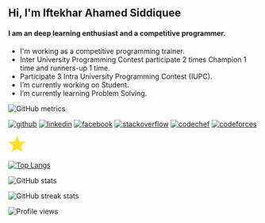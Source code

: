 ## Hi, I'm Iftekhar Ahamed Siddiquee
#### I am an deep learning enthusiast and a competitive programmer.
* I'm working as a competitive programming trainer.
* Inter University Programming Contest participate 2 times Champion 1 time and runners-up 1 time.
* Participate 3 Intra University Programming Contest (IUPC).
* I’m currently working on Student. 
* I’m currently learning Problem Solving.

![GitHub metrics](https://metrics.lecoq.io/Iftekhar-Ahamed)  


[<img src='https://cdn.jsdelivr.net/npm/simple-icons@3.0.1/icons/github.svg' alt='github' height='40'>](https://github.com/Iftekhar-Ahamed)  [<img src='https://cdn.jsdelivr.net/npm/simple-icons@3.0.1/icons/linkedin.svg' alt='linkedin' height='40'>](https://www.linkedin.com/in/https://www.linkedin.com/in/iftekhar-ahamed-siddiquee-ab9992205//)  [<img src='https://cdn.jsdelivr.net/npm/simple-icons@3.0.1/icons/facebook.svg' alt='facebook' height='40'>](https://www.facebook.com/https://www.facebook.com/iftekharahamedsiddiquee)  [<img src='https://cdn.jsdelivr.net/npm/simple-icons@3.0.1/icons/stackoverflow.svg' alt='stackoverflow' height='40'>](https://stackoverflow.com/users/https://stackoverflow.com/users/19762945/iftekhar-ahamed-siddiquee)  [<img src='https://cdn.jsdelivr.net/npm/simple-icons@3.0.1/icons/codechef.svg' alt='codechef' height='40'>](https://www.codechef.com/users/iftekhar_ahame)  [<img src='https://cdn.jsdelivr.net/npm/simple-icons@3.0.1/icons/codeforces.svg' alt='codeforces' height='40'>](https://codeforces.com/profile/GUSSURI)  

<a href='https://stars.github.com/'><img src='https://raw.githubusercontent.com/acervenky/animated-github-badges/master/assets/starbadge.gif' width='35' height='35'></a> 

[![Top Langs](https://github-readme-stats.vercel.app/api/top-langs/?username=Iftekhar-Ahamed)](https://github.com/anuraghazra/github-readme-stats)

![GitHub stats](https://github-readme-stats.vercel.app/api?username=Iftekhar-Ahamed&show_icons=true)   

![GitHub streak stats](https://github-readme-streak-stats.herokuapp.com/?user=Iftekhar-Ahamed)

![Profile views](https://gpvc.arturio.dev/Iftekhar-Ahamed)  
